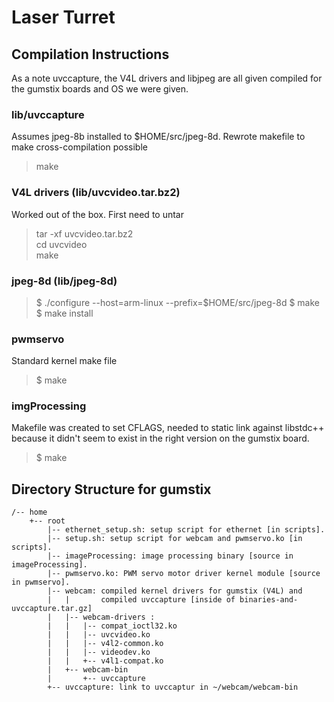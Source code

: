 # Laser Turret
## Compilation Instructions
As a note uvccapture, the V4L drivers and libjpeg are all given compiled for the gumstix boards and OS we were given.

### lib/uvccapture

Assumes jpeg-8b installed to $HOME/src/jpeg-8d. Rewrote makefile to make cross-compilation possible

> make


### V4L drivers (lib/uvcvideo.tar.bz2)

Worked out of the box. First need to untar


> tar -xf uvcvideo.tar.bz2  
> cd uvcvideo  
> make


### jpeg-8d (lib/jpeg-8d)

> $ ./configure --host=arm-linux  --prefix=$HOME/src/jpeg-8d
> $ make  
> $ make install  


### pwmservo
Standard kernel make file

> $ make


### imgProcessing

Makefile was created to set CFLAGS, needed to static link against libstdc++ because it didn't seem to exist in the right version on the gumstix board.

> $ make


## Directory Structure for gumstix

    /-- home
        +-- root
            |-- ethernet_setup.sh: setup script for ethernet [in scripts].
            |-- setup.sh: setup script for webcam and pwmservo.ko [in scripts].
            |-- imageProcessing: image processing binary [source in imageProcessing].
            |-- pwmservo.ko: PWM servo motor driver kernel module [source in pwmservo].
            |-- webcam: compiled kernel drivers for gumstix (V4L) and 
            |   |       compiled uvccapture [inside of binaries-and-uvccapture.tar.gz]
            |   |-- webcam-drivers :
            |   |   |-- compat_ioctl32.ko
            |   |   |-- uvcvideo.ko
            |   |   |-- v4l2-common.ko
            |   |   |-- videodev.ko
            |   |   +-- v4l1-compat.ko
            |   +-- webcam-bin
            |       +-- uvccapture
            +-- uvccapture: link to uvccaptur in ~/webcam/webcam-bin
